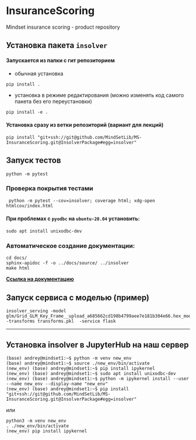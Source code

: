 # InsuranceScoring
Mindset insurance scoring - product repository

## Установка пакета `insolver`
#### Запускается из папки с гит репозиторием
- обычная установка
```shell script
pip install .
```
- установка в режиме редактирования (можно изменять код самого пакета без его переустановки)
```shell script
pip install -e .
```
#### Установка сразу из ветки репозиторий (**вариант для лекций**)
```shell script
pip install "git+ssh://git@github.com/MindSetLib/MS-InsuranceScoring.git@InsolverPackage#egg=insolver"
```

## Запуск тестов
```shell script
python -m pytest
```

### Проверка покрытия тестами
```shell script
 python -m pytest --cov=insolver; coverage html; xdg-open htmlcov/index.html
```

#### При проблемах с `pyodbc` на `ubuntu-20.04` установить:
```shell script
sudo apt install unixodbc-dev
```

### Автоматическое создание документации:
```shell script
cd docs/
sphinx-apidoc -f -o ../docs/source/ ../insolver
make html
```

**[Ссылка на документацию](docs/_build/html/index.html)**

## Запуск сервиса с моделью (пример)
```shell script
insolver_serving -model glm/Grid_GLM_Key_Frame__upload_a685662cd198b4799aee7e181b304e66.hex_model_python_1600165671228_1_model_1 -transforms transforms.pkl  -service flask
```

---
## Установка insolver в JupyterHub на наш сервер
```
(base) andrey@mindset1:~$ python -m venv new_env
(base) andrey@mindset1:~$ source ./new_env/bin/activate
(new_env) (base) andrey@mindset1:~$ pip install ipykernel
(new_env) (base) andrey@mindset1:~$ sudo apt install unixodbc-dev
(new_env) (base) andrey@mindset1:~$ python -m ipykernel install --user --name new_env --display-name "new_env"
(new_env) (base) andrey@mindset1:~$ pip install "git+ssh://git@github.com/MindSetLib/MS-InsuranceScoring.git@InsolverPackage#egg=insolver"
```
или 
```
python3 -m venv new_env
. ./new_env/bin/activate
(new_env) pip install ipykernel
```


